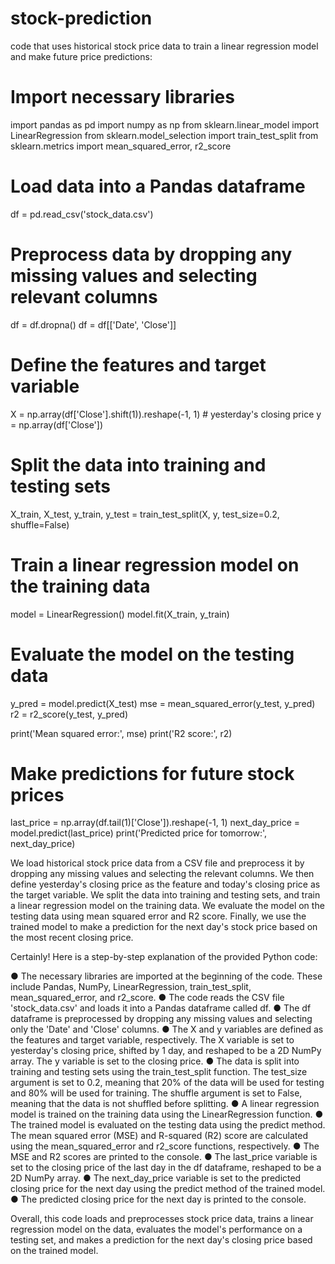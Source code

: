 # stock-prediction
code that uses historical stock price data to train a linear regression model and make future price predictions:
# Import necessary libraries
import pandas as pd
import numpy as np
from sklearn.linear_model import LinearRegression
from sklearn.model_selection import train_test_split
from sklearn.metrics import mean_squared_error, r2_score

# Load data into a Pandas dataframe
df = pd.read_csv('stock_data.csv')

# Preprocess data by dropping any missing values and selecting relevant columns
df = df.dropna()
df = df[['Date', 'Close']]

# Define the features and target variable
X = np.array(df['Close'].shift(1)).reshape(-1, 1)  # yesterday's closing price
y = np.array(df['Close'])

# Split the data into training and testing sets
X_train, X_test, y_train, y_test = train_test_split(X, y, test_size=0.2, shuffle=False)

# Train a linear regression model on the training data
model = LinearRegression()
model.fit(X_train, y_train)

# Evaluate the model on the testing data
y_pred = model.predict(X_test)
mse = mean_squared_error(y_test, y_pred)
r2 = r2_score(y_test, y_pred)

print('Mean squared error:', mse)
print('R2 score:', r2)

# Make predictions for future stock prices
last_price = np.array(df.tail(1)['Close']).reshape(-1, 1)
next_day_price = model.predict(last_price)
print('Predicted price for tomorrow:', next_day_price)

We load historical stock price data from a CSV file and preprocess it by dropping any missing values and selecting the relevant columns. We then define yesterday's closing price as the feature and today's closing price as the target variable. We split the data into training and testing sets, and train a linear regression model on the training data. We evaluate the model on the testing data using mean squared error and R2 score. Finally, we use the trained model to make a prediction for the next day's stock price based on the most recent closing price.


Certainly! Here is a step-by-step explanation of the provided Python code:

●	The necessary libraries are imported at the beginning of the code. These include Pandas, NumPy, LinearRegression, train_test_split, mean_squared_error, and r2_score.
●	The code reads the CSV file 'stock_data.csv' and loads it into a Pandas dataframe called df.
●	The df dataframe is preprocessed by dropping any missing values and selecting only the 'Date' and 'Close' columns.
●	The X and y variables are defined as the features and target variable, respectively. The X variable is set to yesterday's closing price, shifted by 1 day, and reshaped to be a 2D NumPy array. The y variable is set to the closing price.
●	The data is split into training and testing sets using the train_test_split function. The test_size argument is set to 0.2, meaning that 20% of the data will be used for testing and 80% will be used for training. The shuffle argument is set to False, meaning that the data is not shuffled before splitting.
●	A linear regression model is trained on the training data using the LinearRegression function.
●	The trained model is evaluated on the testing data using the predict method. The mean squared error (MSE) and R-squared (R2) score are calculated using the mean_squared_error and r2_score functions, respectively.
●	The MSE and R2 scores are printed to the console.
●	The last_price variable is set to the closing price of the last day in the df dataframe, reshaped to be a 2D NumPy array.
●	The next_day_price variable is set to the predicted closing price for the next day using the predict method of the trained model.
●	The predicted closing price for the next day is printed to the console.

Overall, this code loads and preprocesses stock price data, trains a linear regression model on the data, evaluates the model's performance on a testing set, and makes a prediction for the next day's closing price based on the trained model.

